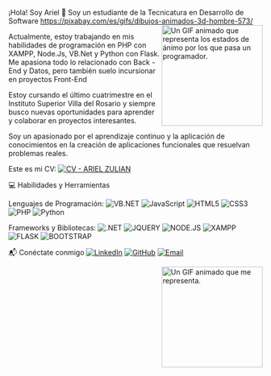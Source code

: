 ¡Hola! Soy Ariel 👋
Soy un estudiante de la Tecnicatura en Desarrollo de Software
https://pixabay.com/es/gifs/dibujos-animados-3d-hombre-573/
<img src="[https://i.gifer.com/PsKr.gifhttps://pixabay.com/es/gifs/dibujos-animados-3d-hombre-573/]" alt="Un GIF animado que representa los estados de ánimo por los que pasa un programador. " width="200" align="right"/>

Actualmente, estoy trabajando en mis habilidades de programación en PHP con XAMPP, Node.Js, VB.Net y Python con Flask. Me apasiona todo lo relacionado con Back - End y Datos, pero también suelo incursionar en proyectos Front-End

Estoy cursando el último cuatrimestre en el Instituto Superior Villa del Rosario y siempre busco nuevas oportunidades para aprender y colaborar en proyectos interesantes.

Soy un apasionado por el aprendizaje continuo y la aplicación de conocimientos en la creación de aplicaciones funcionales que resuelvan problemas reales.

Este es mi CV: [![CV - ARIEL ZULIAN](https://img.shields.io/badge/CV%20-%20blue)](https://app.enhancv.com/share/05c210bd/?utm_medium=growth&utm_campaign=share-resume&utm_source=dynamic)

💻 Habilidades y Herramientas

Lenguajes de Programación:
![VB.NET](https://img.shields.io/badge/VB.NET%20-%20purple)
![JavaScript](https://img.shields.io/badge/-JavaScript-F7DF1E?style=flat&logo=javascript&logoColor=black)
![HTML5](https://img.shields.io/badge/-HTML5-E34F26?style=flat&logo=html5&logoColor=white)
![CSS3](https://img.shields.io/badge/-CSS3-1572B6?style=flat&logo=css3&logoColor=white)
![PHP](https://img.shields.io/badge/PHP%20-%20blue)
![Python](https://img.shields.io/badge/-Python-3776AB?style=flat&logo=python&logoColor=white)

Frameworks y Bibliotecas:
![.NET](https://img.shields.io/badge/.NET%20-%20GREEN)
![JQUERY](https://img.shields.io/badge/JQUERY%20-%20yellow)
![NODE.JS](https://img.shields.io/badge/NODE.JS%20-%20GREEN)
![XAMPP](https://img.shields.io/badge/XAMPP-%20orange)
![FLASK](https://img.shields.io/badge/FLASK%20-%20RED)
![BOOTSTRAP](https://img.shields.io/badge/BOOTSTRAP%20-%20blue)


📬 Conéctate conmigo
[![LinkedIn](https://img.shields.io/badge/-LinkedIn-0077B5?style=flat&logo=linkedin&logoColor=white)](https://www.linkedin.com/in/ariel-zuli%C3%A1n-0ab22b158/)
[![GitHub](https://img.shields.io/badge/-GitHub-181717?style=flat&logo=github&logoColor=white)](https://github.com/arizu14n/)
[![Email](https://img.shields.io/badge/-Email-D14836?style=flat&logo=gmail&logoColor=white)](mailto:arizu14n@gmail.com)

<img src="https://i.gifer.com/PsKr.gif" alt="Un GIF animado que me representa." width="200" align="right"/>




